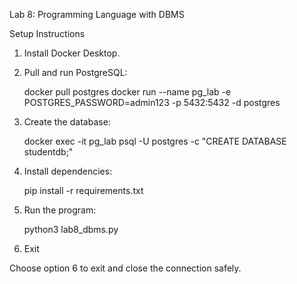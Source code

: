 Lab 8: Programming Language with DBMS

Setup Instructions

1. Install Docker Desktop.

2. Pull and run PostgreSQL:

   docker pull postgres
   docker run --name pg_lab -e POSTGRES_PASSWORD=admin123 -p 5432:5432 -d postgres

3. Create the database:

    docker exec -it pg_lab psql -U postgres -c "CREATE DATABASE studentdb;"

4. Install dependencies:

    pip install -r requirements.txt

5. Run the program:

    python3 lab8_dbms.py

6. Exit

Choose option 6 to exit and close the connection safely.
